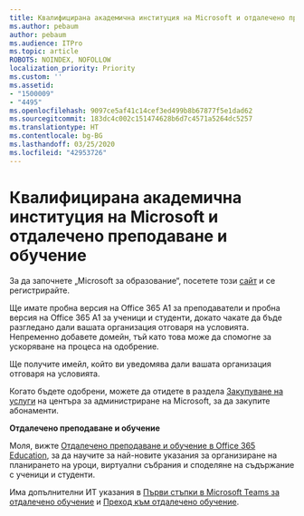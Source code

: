 ```yaml
---
title: Квалифицирана академична институция на Microsoft и отдалечено преподаване и обучение
ms.author: pebaum
author: pebaum
ms.audience: ITPro
ms.topic: article
ROBOTS: NOINDEX, NOFOLLOW
localization_priority: Priority
ms.custom: ''
ms.assetid:
- "1500009"
- "4495"
ms.openlocfilehash: 9097ce5af41c14cef3ed499b8b67877f5e1dad62
ms.sourcegitcommit: 183dc4c002c151474628b6d7c4571a5264dc5257
ms.translationtype: HT
ms.contentlocale: bg-BG
ms.lasthandoff: 03/25/2020
ms.locfileid: "42953726"
---
```

# <a name="microsoft-qualified-academic-institution-and-remote-teaching-and-learning"></a>Квалифицирана академична институция на Microsoft и отдалечено преподаване и обучение

За да започнете „Microsoft за образование“, посетете този [сайт](https://www.microsoft.com/microsoft-365/academic/compare-office-365-education-plans) и се регистрирайте.

Ще имате пробна версия на Office 365 А1 за преподаватели и пробна версия на Office 365 А1 за ученици и студенти, докато чакате да бъде разгледано дали вашата организация отговаря на условията.  Непременно добавете домейн, тъй като това може да спомогне за ускоряване на процеса на одобрение.

Ще получите имейл, който ви уведомява дали вашата организация отговаря на условията.  

Когато бъдете одобрени, можете да отидете в раздела [Закупуване на услуги](https://admin.microsoft.com/Adminportal/Home#/catalog) на центъра за администриране на Microsoft, за да закупите абонаменти.

**Отдалечено преподаване и обучение**

Моля, вижте [Отдалечено преподаване и обучение в Office 365 Education](https://support.office.com/article/remote-teaching-and-learning-in-office-365-education-f651ccae-7b65-478b-8366-51bb884025c4), за да научите за най-новите указания за организиране на планирането на уроци, виртуални събрания и споделяне на съдържание с ученици и студенти.

Има допълнителни ИТ указания в [Първи стъпки в Microsoft Teams за отдалечено обучение](https://docs.microsoft.com/bg-BG/MicrosoftTeams/remote-learning-edu) и [Преход към отдалечено обучение](https://www.microsoft.com/education/remote-learning).
